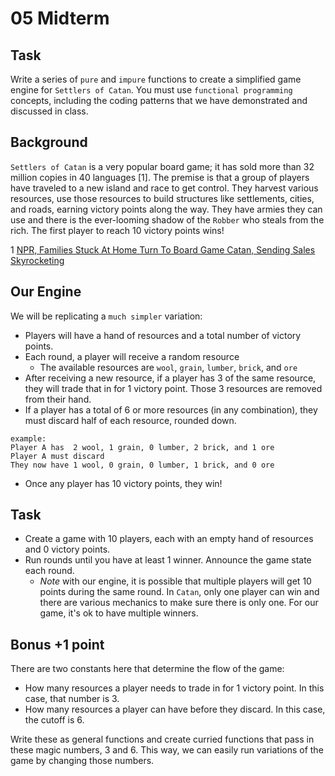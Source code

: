 # 05 Midterm

## Task

Write a series of `pure` and `impure` functions to create a simplified game engine for `Settlers of Catan`. You must use `functional programming` concepts, including the coding patterns that we have demonstrated and discussed in class.

## Background

`Settlers of Catan` is a very popular board game; it has sold more than 32 million copies in 40 languages [1]. The premise is that a group of players have traveled to a new island and race to get control. They harvest various resources, use those resources to build structures like settlements, cities, and roads, earning victory points along the way. They have armies they can use and there is the ever-looming shadow of the `Robber` who steals from the rich. The first player to reach 10 victory points wins!

1 [NPR, Families Stuck At Home Turn To Board Game Catan, Sending Sales Skyrocketing](https://www.npr.org/2020/08/07/897271885/)

## Our Engine

We will be replicating a `much simpler` variation:
- Players will have a hand of resources and a total number of victory points.
- Each round, a player will receive a random resource
  - The available resources are `wool`, `grain`, `lumber`, `brick`, and `ore`
- After receiving a new resource, if a player has 3 of the same resource, they will trade that in for 1 victory point. Those 3 resources are removed from their hand.
- If a player has a total of 6 or more resources (in any combination), they must discard half of each resource, rounded down.

```
example:
Player A has  2 wool, 1 grain, 0 lumber, 2 brick, and 1 ore
Player A must discard
They now have 1 wool, 0 grain, 0 lumber, 1 brick, and 0 ore
```

- Once any player has 10 victory points, they win!

## Task

- Create a game with 10 players, each with an empty hand of resources and 0 victory points.
- Run rounds until you have at least 1 winner. Announce the game state each round.
  - *Note* with our engine, it is possible that multiple players will get 10 points during the same round. In `Catan`, only one player can win and there are various mechanics to make sure there is only one. For our game, it's ok to have multiple winners.

## Bonus +1 point

There are two constants here that determine the flow of the game:
- How many resources a player needs to trade in for 1 victory point. In this case, that number is 3.
- How many resources a player can have before they discard. In this case, the cutoff is 6.

Write these as general functions and create curried functions that pass in these magic numbers, 3 and 6. This way, we can easily run variations of the game by changing those numbers.
